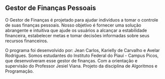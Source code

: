 ## Gestor de Finanças Pessoais

O Gestor de Finanças é projetado para ajudar indivíduos a tomar o controle de suas finanças pessoais. Nosso objetivo é fornecer uma solução abrangente e intuitiva que ajude os usuários a alcançar a estabilidade financeira, estabelecer metas e tomar decisões informadas sobre seus recursos financeiros.

O programa foi desenvolvido por: Jean Carlos, Karielly de Carvalho e Avelar Rodrigues. Somos estudantes do Instituto Federal do Piauí - Campus Picos, que desenvolveram esse gestor de finanças. Com a orientação e supervisão do Professor Jesiel Viana. Projeto da disciplina de Algoritmos e Programação.
